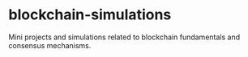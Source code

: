 # blockchain-simulations
Mini projects and simulations related to blockchain fundamentals and consensus mechanisms.
